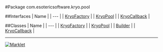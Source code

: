 #Package com.esotericsoftware.kryo.pool

##Interfaces
| Name |
| --- |
| [KryoFactory](KryoFactory.md) |
| [KryoPool](KryoPool.md) |
| [KryoCallback](KryoCallback.md) |

##Classes
| Name |
| --- |
| [KryoFactory](KryoFactory.md) |
| [KryoPool](KryoPool.md) |
| [Builder](Builder.md) |
| [KryoCallback](KryoCallback.md) |

---

[![Marklet](https://img.shields.io/badge/Generated%20by-Marklet-green.svg)](https://github.com/Faylixe/marklet)